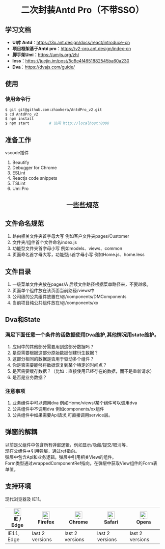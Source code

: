 <h1 align="center">二次封装Antd Pro（不带SSO）</h1>



## 学习文档
- **UI库 Antd**：https://3x.ant.design/docs/react/introduce-cn
- **项目框架基于Antd pro**：https://v2-pro.ant.design/index-cn
- **脚手架Umi**：https://umijs.org/zh/
- **less**：https://juejin.im/post/5c8e4f4651882545ba60a230
- **Dva**：https://dvajs.com/guide/



## 使用

### 使用命令行
```bash
$ git git@github.com:zhaokera/AntdPro_v2.git
$ cd AntdPro_v2
$ npm install
$ npm start         # 访问 http://localhost:8000
```

## 准备工作  
vscode插件  
1. Beautify
2. Debugger for Chrome
3. ESLint  
4. Reactjs code snippets 
5. TSLint 
6. Umi Pro

<h2 align="center">一些些规范</h2>

## 文件命名规范
1. 路由相关文件夹首字母大写  例如客户文件夹pages/Customer
2. 文件夹/组件首个文件命名index.js
3. 功能型文件夹首字母小写 例如models、views、common
4. 页面命名首字母大写，功能型js首字母小写 例如Home.js、home.less

## 文件目录  
1. 一级菜单文件夹放在pages/A 后续文件路径根据菜单路径来，不要越级。
2. 页面单个组件放在该页面当前路径/views中
3. 公司级的公共组件放置在/@/components/DMComponents
4. 当前项目纯公共组件放在/@/components/xx

## Dva和State

### 满足下面任意一个条件的话数据使用Dva维护,其他情况用state维护。
1. 应用中的其他部分需要用到这部分数据吗？ 
2. 是否需要根据这部分原始数据创建衍生数据？ 
3. 这部分相同的数据是否用于驱动多个组件？ 
4. 你是否需要能够将数据恢复到某个特定的时间点？ 
5. 是否需要缓存数据？（比如：直接使用已经存在的数据，而不是重新请求）  
6. 是否是业务数据？     

### 注意事项
1. 业务组件中可以调用dva  例如Home/views/某个组件可以调用dva  
2. 公共组件中不调用dva 例如components/xx组件
3. 公共组件中如果需要Api请求,可直接调用service层。


## 弹窗的解耦

以前是父组件中包含所有弹窗逻辑，例如显示/隐藏/提交/取消等..  
现在父组件=>引用弹层，通过ref指向。  
弹层中包含Api和业务逻辑，弹层中引用相关View的组件。  
Form类型通过wrappedComponentRef指向，在弹层中获取View组件的Form表单值。



## 支持环境

现代浏览器及 IE11。

| [<img src="https://raw.githubusercontent.com/alrra/browser-logos/master/src/edge/edge_48x48.png" alt="IE / Edge" width="24px" height="24px" />](http://godban.github.io/browsers-support-badges/)</br>IE / Edge | [<img src="https://raw.githubusercontent.com/alrra/browser-logos/master/src/firefox/firefox_48x48.png" alt="Firefox" width="24px" height="24px" />](http://godban.github.io/browsers-support-badges/)</br>Firefox | [<img src="https://raw.githubusercontent.com/alrra/browser-logos/master/src/chrome/chrome_48x48.png" alt="Chrome" width="24px" height="24px" />](http://godban.github.io/browsers-support-badges/)</br>Chrome | [<img src="https://raw.githubusercontent.com/alrra/browser-logos/master/src/safari/safari_48x48.png" alt="Safari" width="24px" height="24px" />](http://godban.github.io/browsers-support-badges/)</br>Safari | [<img src="https://raw.githubusercontent.com/alrra/browser-logos/master/src/opera/opera_48x48.png" alt="Opera" width="24px" height="24px" />](http://godban.github.io/browsers-support-badges/)</br>Opera |
| --------- | --------- | --------- | --------- | --------- |
| IE11, Edge| last 2 versions| last 2 versions| last 2 versions| last 2 versions

